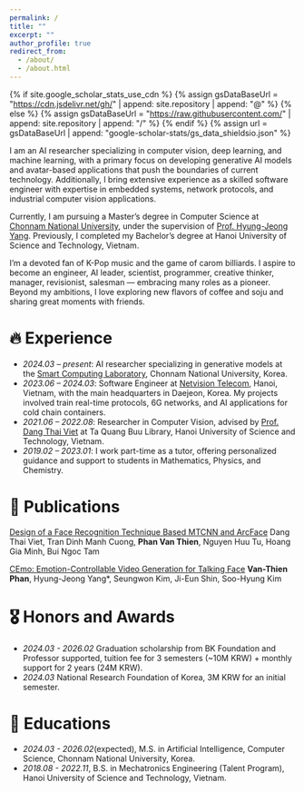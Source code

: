```yaml
---
permalink: /
title: ""
excerpt: ""
author_profile: true
redirect_from: 
  - /about/
  - /about.html
---
```


{% if site.google_scholar_stats_use_cdn %}
{% assign gsDataBaseUrl = "https://cdn.jsdelivr.net/gh/" | append: site.repository | append: "@" %}
{% else %}
{% assign gsDataBaseUrl = "https://raw.githubusercontent.com/" | append: site.repository | append: "/" %}
{% endif %}
{% assign url = gsDataBaseUrl | append: "google-scholar-stats/gs_data_shieldsio.json" %}

<span class='anchor' id='about-me'></span>

I am an AI researcher specializing in computer vision, deep learning, and machine learning, with a primary focus on developing generative AI models and avatar-based applications that push the boundaries of current technology. Additionally, I bring extensive experience as a skilled software engineer with expertise in embedded systems, network protocols, and industrial computer vision applications.

Currently, I am pursuing a Master’s degree in Computer Science at [Chonnam National University](https://global.jnu.ac.kr/jnumain_en.aspx), under the supervision of [Prof. Hyung-Jeong Yang](https://sclab.jnu.ac.kr/members). Previously, I completed my Bachelor’s degree at Hanoi University of Science and Technology, Vietnam.

I’m a devoted fan of K-Pop music and the game of carom billiards. I aspire to become an engineer, AI leader, scientist, programmer, creative thinker, manager, revisionist, salesman — embracing many roles as a pioneer. Beyond my ambitions, I love exploring new flavors of coffee and soju and sharing great moments with friends.

# 🔥 Experience
- *2024.03 – present*: AI researcher specializing in generative models at the [Smart Computing Laboratory](https://sclab.jnu.ac.kr/), Chonnam National University, Korea. 
- *2023.06 – 2024.03*: Software Engineer at [Netvision Telecom](https://www.netvisiontel.com/home/main.php), Hanoi, Vietnam, with the main headquarters in Daejeon, Korea. My projects involved train real-time protocols, 6G networks, and AI applications for cold chain containers. 
- *2021.06 – 2022.08*: Researcher in Computer Vision, advised by [Prof. Dang Thai Viet](https://sme.hust.edu.vn/officer/ts-dang-thai-viet.html) at Ta Quang Buu Library, Hanoi University of Science and Technology, Vietnam.
- *2019.02 – 2023.01*: I work part-time as a tutor, offering personalized guidance and support to students in Mathematics, Physics, and Chemistry.

# 📝 Publications 

<div class='paper-box-text' markdown="1">

[Design of a Face Recognition Technique Based MTCNN and ArcFace](https://doi.org/10.1007/978-3-031-57460-3_8)
Dang Thai Viet, Tran Dinh Manh Cuong, **Phan Van Thien**, Nguyen Huu Tu, Hoang Gia Minh, Bui Ngoc Tam
</div>

<div class='paper-box-text' markdown="1">

[CEmo: Emotion-Controllable Video Generation for Talking Face](https://doi.org/10.3745/PKIPS.y2025m05a.557) **Van-Thien Phan**, Hyung-Jeong Yang*, Seungwon Kim, Ji-Eun Shin, Soo-Hyung Kim
</div>

# 🎖 Honors and Awards
- *2024.03 - 2026.02* Graduation scholarship from BK Foundation and Professor supported, tuition fee for 3 semesters (~10M KRW) + monthly support for 2 years (24M KRW).
- *2024.03* National Research Foundation of Korea, 3M KRW for an initial semester.

# 📖 Educations
- *2024.03 - 2026.02*(expected), M.S. in Artificial Intelligence, Computer Science, Chonnam National University, Korea. 
- *2018.08 - 2022.11*, B.S. in Mechatronics Engineering (Talent Program), Hanoi University of Science and Technology, Vietnam. 

